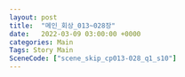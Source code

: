 ```yaml
---
layout: post
title:  "메인_회상_013~028장"
date:   2022-03-09 03:00:00 +0000
categories: Main
Tags: Story Main
SceneCode: ["scene_skip_cp013-028_q1_s10"]
---
```

